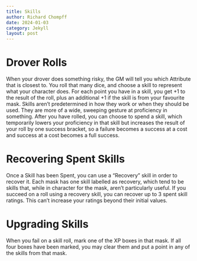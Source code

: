 ```yaml
---
title: Skills
author: Richard Chompff
date: 2024-01-03
category: Jekyll
layout: post
---
```

# Drover Rolls
When your drover does something risky, the GM will tell you which Attribute that is closest to. You roll that many dice, and choose a skill to represent what your character does. For each point you have in a skill, you get +1 to the result of the roll, plus an additional +1 if the skill is from your favourite mask. 
Skills aren’t predetermined in how they work or when they should be used. They are more of a wide, sweeping gesture at proficiency in something.
After you have rolled, you can choose to spend a skill, which temporarily lowers your proficiency in that skill but increases the result of your roll by one success bracket, so a failure becomes a success at a cost and success at a cost becomes a full success.

# Recovering Spent Skills
Once a Skill has been Spent, you can use a “Recovery” skill in order to recover it. Each mask has one skill labelled as recovery, which tend to be skills that, while in character for the mask, aren’t particularly useful. If you succeed on a roll using a recovery skill, you can recover up to 3 spent skill ratings. This can’t increase your ratings beyond their initial values. 

# Upgrading Skills
When you fail on a skill roll, mark one of the XP boxes in that mask. If all four boxes have been marked, you may clear them and put a point in any of the skills from that mask.